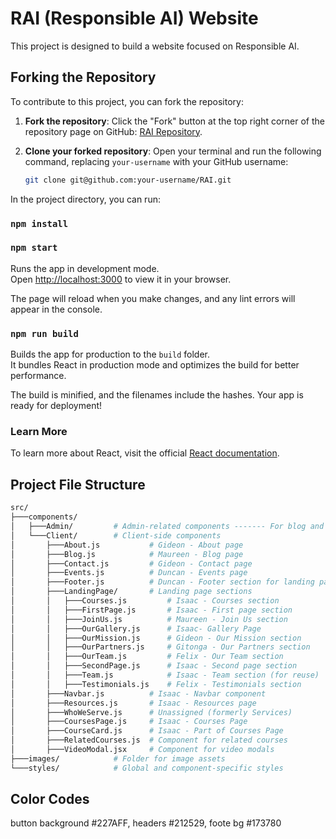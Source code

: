 # RAI (Responsible AI) Website

This project is designed to build a website focused on Responsible AI.

## Forking the Repository

To contribute to this project, you can fork the repository:

1. **Fork the repository**: Click the "Fork" button at the top right corner of the repository page on GitHub: [RAI Repository](https://github.com/iSaacSigei/RAI.git).

2. **Clone your forked repository**:
   Open your terminal and run the following command, replacing `your-username` with your GitHub username:

   ```bash
   git clone git@github.com:your-username/RAI.git

In the project directory, you can run:
### `npm install`
### `npm start`

Runs the app in development mode.  
Open [http://localhost:3000](http://localhost:3000) to view it in your browser.

The page will reload when you make changes, and any lint errors will appear in the console.

### `npm run build`

Builds the app for production to the `build` folder.  
It bundles React in production mode and optimizes the build for better performance.

The build is minified, and the filenames include the hashes. Your app is ready for deployment!

### Learn More

To learn more about React, visit the official [React documentation](https://reactjs.org/).

## Project File Structure

```bash
src/
├───components/
│   ├───Admin/         # Admin-related components ------- For blog and events updates
│   └───Client/        # Client-side components
│       ├───About.js           # Gideon - About page
│       ├───Blog.js            # Maureen - Blog page
│       ├───Contact.js         # Gideon - Contact page
│       ├───Events.js          # Duncan - Events page
│       ├───Footer.js          # Duncan - Footer section for landing page
│       ├───LandingPage/       # Landing page sections
│       │   ├───Courses.js         # Isaac - Courses section
│       │   ├───FirstPage.js       # Isaac - First page section
│       │   ├───JoinUs.js          # Maureen - Join Us section
│       │   ├───OurGallery.js      # Isaac- Gallery Page
│       │   ├───OurMission.js      # Gideon - Our Mission section
│       │   ├───OurPartners.js     # Gitonga - Our Partners section
│       │   ├───OurTeam.js         # Felix - Our Team section
│       │   ├───SecondPage.js      # Isaac - Second page section
│       │   ├───Team.js            # Isaac - Team section (for reuse)
│       │   ├───Testimonials.js    # Felix - Testimonials section
│       ├───Navbar.js          # Isaac - Navbar component
│       ├───Resources.js       # Isaac - Resources page
│       ├───WhoWeServe.js      # Unassigned (formerly Services)
│       ├───CoursesPage.js     # Isaac - Courses Page
│       ├───CourseCard.js      # Isaac - Part of Courses Page
│       ├───RelatedCourses.js  # Component for related courses
│       ├───VideoModal.jsx     # Component for video modals
├───images/            # Folder for image assets
└───styles/            # Global and component-specific styles


```
## Color Codes
button background #227AFF, headers #212529, foote bg #173780